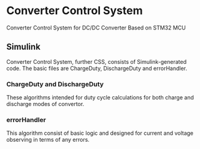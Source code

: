 # Converter Control System
Converter Control System for DC/DC Converter Based on STM32 MCU

## Simulink
Converter Control System, further CSS, consists of Simulink-generated code. The basic files are ChargeDuty, DischargeDuty and errorHandler.

### ChargeDuty and DischargeDuty
These algorithms intended for duty cycle calculations for both charge and discharge modes of convertor.

### errorHandler
This algorithm consist of basic logic and designed for current and voltage observing in terms of any errors.
